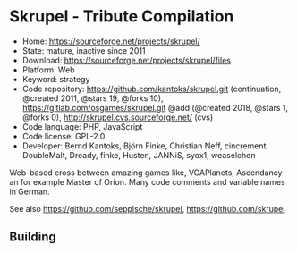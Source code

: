 # Skrupel - Tribute Compilation

- Home: https://sourceforge.net/projects/skrupel/
- State: mature, inactive since 2011
- Download: https://sourceforge.net/projects/skrupel/files
- Platform: Web
- Keyword: strategy
- Code repository: https://github.com/kantoks/skrupel.git (continuation, @created 2011, @stars 19, @forks 10), https://gitlab.com/osgames/skrupel.git @add (@created 2018, @stars 1, @forks 0), http://skrupel.cvs.sourceforge.net/ (cvs)
- Code language: PHP, JavaScript
- Code license: GPL-2.0
- Developer: Bernd Kantoks, Björn Finke, Christian Neff, cincrement, DoubleMalt, Dready, finke, Husten, JANNiS, syox1, weaselchen

Web-based cross between amazing games like, VGAPlanets, Ascendancy an for example Master of Orion.
Many code comments and variable names in German.

See also https://github.com/sepplsche/skrupel, https://github.com/skrupel

## Building
